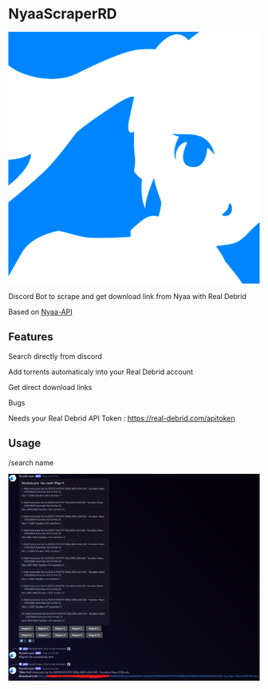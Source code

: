 # NyaaScraperRD

![Nyaa Logo](https://github.com/Anezium/NyaaScraperRD/blob/main/Nyaa-logo.png)

Discord Bot to scrape and get download link from Nyaa with Real Debrid

Based on [Nyaa-API](https://github.com/Vivek-Kolhe/Nyaa-API)

## Features

Search directly from discord

Add torrents automaticaly into your Real Debrid account

Get direct download links

Bugs

Needs your Real Debrid API Token : https://real-debrid.com/apitoken

## Usage
/search name

![Exemple](https://github.com/Anezium/NyaaScraperRD/blob/main/Exemple-nyaa.png)

